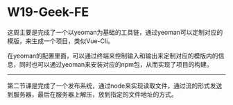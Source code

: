 # W19-Geek-FE

这周主要是完成了一个以yeoman为基础的工具链，通过yeoman可以定制对应的模版，来生成一个项目，类似Vue-Cli。

在yeoman的配置里面，可以通过终端来控制输入和输出来定制对应的模版内的信息，同时也可以通过yeoman来安装对应的npm包，从而实现了项目的构建。

---

第二节课是完成了一个发布系统，通过node来实现读取文件，通过流的形式发送到服务器，最后在服务器上解压，放到指定的文件地址的方式。